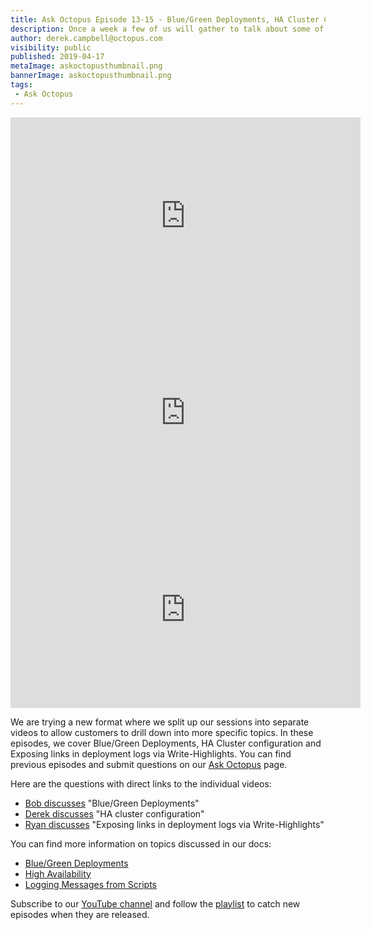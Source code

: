 ```yaml
---
title: Ask Octopus Episode 13-15 - Blue/Green Deployments, HA Cluster Configuration & Exposing Links in Deployment Logs
description: Once a week a few of us will gather to talk about some of the most interesting questions we have gotten over the past week and how we went about solving them.
author: derek.campbell@octopus.com
visibility: public
published: 2019-04-17
metaImage: askoctopusthumbnail.png
bannerImage: askoctopusthumbnail.png
tags:
 - Ask Octopus
---
```


<iframe width="560" height="315" src="https://www.youtube.com/embed/qFqoVwVzeo0" frameborder="0" allowfullscreen></iframe>
<iframe width="560" height="315" src="https://www.youtube.com/embed/1tXVA5pyuqQ" frameborder="0" allowfullscreen></iframe>
<iframe width="560" height="315" src="https://www.youtube.com/embed/Qi26nNujxn4" frameborder="0" allowfullscreen></iframe>

We are trying a new format where we split up our sessions into separate videos to allow customers to drill down into more specific topics. In these episodes, we cover Blue/Green Deployments, HA Cluster configuration and Exposing links in deployment logs via Write-Highlights. You can find previous episodes and submit questions on our [Ask Octopus](https://hello.octopus.com/ask-octopus) page.

Here are the questions with direct links to the individual videos:

- [Bob discusses](https://www.youtube.com/watch?v=qFqoVwVzeo0) "Blue/Green Deployments"
- [Derek discusses](https://www.youtube.com/watch?v=1tXVA5pyuqQ) "HA cluster configuration"
- [Ryan discusses](https://www.youtube.com/watch?v=Qi26nNujxn4) "Exposing links in deployment logs via Write-Highlights"

You can find more information on topics discussed in our docs:

- [Blue/Green Deployments](https://octopus.com/docs/deployment-patterns/blue-green-deployments)
- [High Availability](https://octopus.com/docs/administration/high-availability)
- [Logging Messages from Scripts](https://octopus.com/docs/deployment-examples/custom-scripts/logging-messages-in-scripts)

Subscribe to our [YouTube channel](https://www.youtube.com/channel/UCURDSDCwx9ZiCMcLdc8d6Uw?sub_confirmation=1) and follow the [playlist](https://www.youtube.com/playlist?list=PLAGskdGvlaw3-cd9rPiwhwfUo7kDGnOBh) to catch new episodes when they are released.